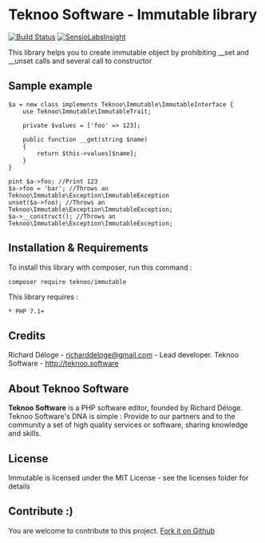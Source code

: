 Teknoo Software - Immutable library
===================================

[![Build Status](https://travis-ci.org/TeknooSoftware/immutable.svg?branch=master)](https://travis-ci.org/TeknooSoftware/immutable) [![SensioLabsInsight](https://insight.sensiolabs.com/projects/9db77f47-ae63-426e-96e9-8dcccf51b08f/mini.png)](https://insight.sensiolabs.com/projects/9db77f47-ae63-426e-96e9-8dcccf51b08f)

This library helps you to create immutable object by prohibiting __set and __unset calls and several call to constructor

Sample example
--------------

    $a = new class implements Teknoo\Immutable\ImmutableInterface {
        use Teknoo\Immutable\ImmutableTrait;
        
        private $values = ['foo' => 123];
        
        public function __get(string $name) 
        {
            return $this->values[$name];
        }
    }
    
    pint $a->foo; //Print 123
    $a->foo = 'bar'; //Throws an Teknoo\Immutable\Exception\ImmutableException
    unset($a->foo); //Throws an Teknoo\Immutable\Exception\ImmutableException;
    $a->__construct(); //Throws an Teknoo\Immutable\Exception\ImmutableException;

Installation & Requirements
---------------------------
To install this library with composer, run this command :

    composer require teknoo/immutable

This library requires :

    * PHP 7.1+

Credits
-------
Richard Déloge - <richarddeloge@gmail.com> - Lead developer.
Teknoo Software - <http://teknoo.software>

About Teknoo Software
---------------------
**Teknoo Software** is a PHP software editor, founded by Richard Déloge. 
Teknoo Software's DNA is simple : Provide to our partners and to the community a set of high quality services or software,
 sharing knowledge and skills.

License
-------
Immutable is licensed under the MIT License - see the licenses folder for details

Contribute :)
-------------

You are welcome to contribute to this project. [Fork it on Github](CONTRIBUTING.md)
